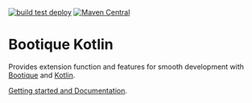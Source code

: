<!--
  Licensed to ObjectStyle LLC under one
  or more contributor license agreements.  See the NOTICE file
  distributed with this work for additional information
  regarding copyright ownership.  The ObjectStyle LLC licenses
  this file to you under the Apache License, Version 2.0 (the
  "License"); you may not use this file except in compliance
  with the License.  You may obtain a copy of the License at

    http://www.apache.org/licenses/LICENSE-2.0

  Unless required by applicable law or agreed to in writing,
  software distributed under the License is distributed on an
  "AS IS" BASIS, WITHOUT WARRANTIES OR CONDITIONS OF ANY
  KIND, either express or implied.  See the License for the
  specific language governing permissions and limitations
  under the License.
  -->

[![build test deploy](https://github.com/bootique/bootique-kotlin/actions/workflows/maven.yml/badge.svg)](https://github.com/bootique/bootique-kotlin/actions/workflows/maven.yml)
[![Maven Central](https://img.shields.io/maven-central/v/io.bootique.kotlin/bootique-kotlin.svg?colorB=brightgreen)](https://search.maven.org/artifact/io.bootique.kotlin/bootique-kotlin/)

# Bootique Kotlin

Provides extension function and features for smooth development with [Bootique](http://bootique.io/) and [Kotlin](http://kotlinlang.org/).

[Getting started and Documentation](https://bootique.io/docs/latest/bootique-kotlin-docs/).
